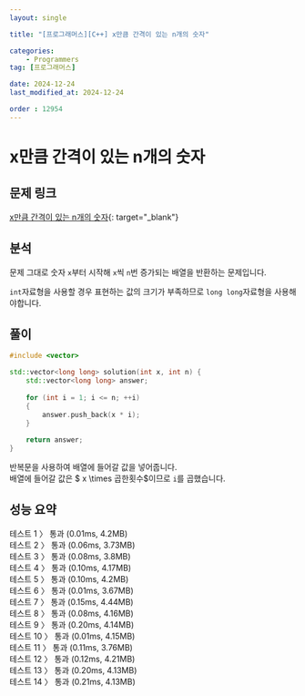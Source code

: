 ```yaml
---
layout: single

title: "[프로그래머스][C++] x만큼 간격이 있는 n개의 숫자"

categories:
    - Programmers
tag: [프로그래머스]

date: 2024-12-24
last_modified_at: 2024-12-24

order : 12954
---
```


# x만큼 간격이 있는 n개의 숫자

## 문제 링크

[x만큼 간격이 있는 n개의 숫자](https://school.programmers.co.kr/learn/courses/30/lessons/12954){: target="_blank"}

## 분석

문제 그대로 숫자 `x`부터 시작해 `x`씩 `n`번 증가되는 배열을 반환하는 문제입니다.

`int`자료형을 사용할 경우 표현하는 값의 크기가 부족하므로 `long long`자료형을 사용해야합니다.

## 풀이

```cpp
#include <vector>

std::vector<long long> solution(int x, int n) {
    std::vector<long long> answer;
    
    for (int i = 1; i <= n; ++i)
    {
        answer.push_back(x * i);
    }
    
    return answer;
}
```

반복문을 사용하여 배열에 들어갈 값을 넣어줍니다.  
배열에 들어갈 값은 $ x \times 곱한횟수$이므로 `i`를 곱했습니다.

## 성능 요약

테스트 1 〉	통과 (0.01ms, 4.2MB)  
테스트 2 〉	통과 (0.06ms, 3.73MB)  
테스트 3 〉	통과 (0.08ms, 3.8MB)  
테스트 4 〉	통과 (0.10ms, 4.17MB)  
테스트 5 〉	통과 (0.10ms, 4.2MB)  
테스트 6 〉	통과 (0.01ms, 3.67MB)  
테스트 7 〉	통과 (0.15ms, 4.44MB)  
테스트 8 〉	통과 (0.08ms, 4.16MB)  
테스트 9 〉	통과 (0.20ms, 4.14MB)  
테스트 10 〉 통과 (0.01ms, 4.15MB)  
테스트 11 〉 통과 (0.11ms, 3.76MB)  
테스트 12 〉 통과 (0.12ms, 4.21MB)  
테스트 13 〉 통과 (0.20ms, 4.13MB)  
테스트 14 〉 통과 (0.21ms, 4.13MB)  